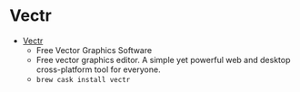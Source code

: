# Vectr
- [Vectr](https://vectr.com/)
  -  Free Vector Graphics Software
  - Free vector graphics editor. A simple yet powerful web and desktop cross-platform tool for everyone.
  - `brew cask install vectr`
